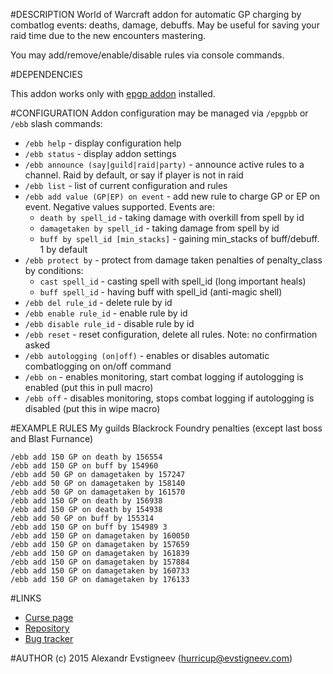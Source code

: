 #DESCRIPTION
World of Warcraft addon for automatic GP charging by combatlog events: deaths, damage, debuffs. May be useful for saving your raid time due to the new encounters mastering.

You may add/remove/enable/disable rules via console commands.

#DEPENDENCIES

This addon works only with [epgp addon](http://www.curse.com/addons/wow/epgp-dkp-reloaded) installed.

#CONFIGURATION
Addon configuration may be managed via `/epgpbb` or `/ebb` slash commands:

* `/ebb help` - display configuration help 
* `/ebb status` - display addon settings
* `/ebb announce (say|guild|raid|party)` - announce active rules to a channel. Raid by default, or say if player is not in raid
* `/ebb list` - list of current configuration and rules
* `/ebb add value (GP|EP) on event` - add new rule to charge GP or EP on event. Negative values supported. Events are:
  * `death by spell_id` - taking damage with overkill from spell by id
  * `damagetaken by spell_id` - taking damage from spell by id
  * `buff by spell_id [min_stacks]` - gaining min_stacks of buff/debuff. 1 by default
* `/ebb protect by` - protect from damage taken penalties of penalty_class by conditions:
  * `cast spell_id` - casting spell with spell_id (long important heals)
  * `buff spell_id` - having buff with spell_id (anti-magic shell)
* `/ebb del rule_id` - delete rule by id
* `/ebb enable rule_id` - enable rule by id
* `/ebb disable rule_id` - disable rule by id
* `/ebb reset` - reset configuration, delete all rules. Note: no confirmation asked
* `/ebb autologging (on|off)` - enables or disables automatic combatlogging on on/off command
* `/ebb on` - enables monitoring, start combat logging if autologging is enabled (put this in pull macro)
* `/ebb off` - disables monitoring, stops combat logging if autologging is disabled (put this in wipe macro)

#EXAMPLE RULES
My guilds Blackrock Foundry penalties (except last boss and Blast Furnance)

    /ebb add 150 GP on death by 156554       
    /ebb add 150 GP on buff by 154960        
    /ebb add 50 GP on damagetaken by 157247  
    /ebb add 50 GP on damagetaken by 158140  
    /ebb add 50 GP on damagetaken by 161570  
    /ebb add 150 GP on death by 156938       
    /ebb add 150 GP on death by 154938       
    /ebb add 50 GP on buff by 155314         
    /ebb add 150 GP on buff by 154989 3      
    /ebb add 150 GP on damagetaken by 160050 
    /ebb add 150 GP on damagetaken by 157659 
    /ebb add 150 GP on damagetaken by 161839 
    /ebb add 150 GP on damagetaken by 157884 
    /ebb add 150 GP on damagetaken by 160733 
    /ebb add 150 GP on damagetaken by 176133

#LINKS
* [Curse page](http://www.curse.com/addons/wow/epgp-battle-bot)
* [Repository](https://github.com/hurricup/WoW-EPGP-BattleBot)
* [Bug tracker](https://github.com/hurricup/WoW-EPGP-BattleBot/issues)

#AUTHOR
(c) 2015 Alexandr Evstigneev (hurricup@evstigneev.com)
